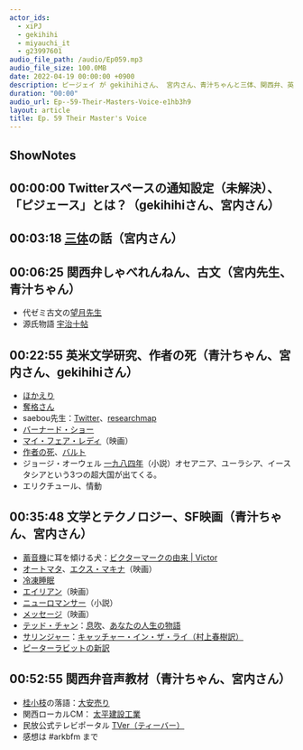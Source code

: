 ```yaml
---
actor_ids:
  - xiPJ
  - gekihihi
  - miyauchi_it
  - g23997601
audio_file_path: /audio/Ep059.mp3
audio_file_size: 100.0MB
date: 2022-04-19 00:00:00 +0900
description: ピージェイ が gekihihiさん、 宮内さん、青汁ちゃんと三体、関西弁、英米文学研究、バーナード・ショー、SF映画などについて話しました。
duration: "00:00"
audio_url: Ep--59-Their-Masters-Voice-e1hb3h9
layout: article
title: Ep. 59 Their Master's Voice
---
```

## ShowNotes

## 00:00:00 Twitterスペースの通知設定（未解決）、「ピジェース」とは？（gekihihiさん、宮内さん）

## 00:03:18 [三体](https://www.amazon.co.jp/dp/4152100206)の話（宮内さん）

## 00:06:25 関西弁しゃべれんねん、古文（宮内先生、青汁ちゃん）

* 代ゼミ古文の[望月先生](https://youtu.be/aQiBTUXk960)
* 源氏物語 [宇治十帖](https://ja.wikipedia.org/wiki/%E5%AE%87%E6%B2%BB%E5%8D%81%E5%B8%96)

## 00:22:55 英米文学研究、作者の死（青汁ちゃん、宮内さん、gekihihiさん）

* [ほかえり](http://twitter-words.elephantech.net/pages/1495)
* [奪格さん](https://twitter.com/ablativehen)
* saebou先生：[Twitter](https://twitter.com/Cristoforou)、[researchmap](https://researchmap.jp/saebou)
* [バーナード・ショー](https://ja.wikipedia.org/wiki/%E3%82%B8%E3%83%A7%E3%83%BC%E3%82%B8%E3%83%BB%E3%83%90%E3%83%BC%E3%83%8A%E3%83%BC%E3%83%89%E3%83%BB%E3%82%B7%E3%83%A7%E3%83%BC)
* [マイ・フェア・レディ](https://www.amazon.co.jp/dp/B08H1GZ1YH)（映画）
* [作者の死](https://ja.wikipedia.org/wiki/%E4%BD%9C%E8%80%85%E3%81%AE%E6%AD%BB)、[バルト](https://ja.wikipedia.org/wiki/%E3%83%AD%E3%83%A9%E3%83%B3%E3%83%BB%E3%83%90%E3%83%AB%E3%83%88)
* ジョージ・オーウェル [一九八四年](https://www.amazon.co.jp/dp/4151200533)（小説）オセアニア、ユーラシア、イースタシアという3つの超大国が出てくる。
* エリクチュール、情動

## 00:35:48 文学とテクノロジー、SF映画（青汁ちゃん、宮内さん）

* [蓄音機](https://ja.wikipedia.org/wiki/%E8%93%84%E9%9F%B3%E6%A9%9F)に耳を傾ける犬：[ビクターマークの由来 | Victor](https://www.victor.jp/nipper/)
* [オートマタ](https://www.amazon.co.jp/dp/B01IPNOYKA)、[エクス・マキナ](https://www.amazon.co.jp/dp/B01KT7J9UK)（映画）
* [冷凍睡眠](https://ja.wikipedia.org/wiki/%E3%82%B3%E3%83%BC%E3%83%AB%E3%83%89%E3%82%B9%E3%83%AA%E3%83%BC%E3%83%97)
* [エイリアン](https://www.amazon.co.jp/dp/B07CXBJJD8)（映画）
* [ニューロマンサー](https://www.amazon.co.jp/dp/415010672X)（小説）
* [メッセージ](https://www.amazon.co.jp/dp/B073XVJVRX)（映画）
* [テッド・チャン](http://d.hatena.ne.jp/keyword/%A5%C6%A5%C3%A5%C9%A1%A6%A5%C1%A5%E3%A5%F3)：[息吹](https://www.amazon.co.jp/dp/4152098996)、[あなたの人生の物語](https://www.amazon.co.jp/dp/4150114587)
* [サリンジャー](http://d.hatena.ne.jp/keyword/%A5%B5%A5%EA%A5%F3%A5%B8%A5%E3%A1%BC)：[キャッチャー・イン・ザ・ライ（村上春樹訳）](https://www.amazon.co.jp/dp/4560090009)
* [ピーターラビットの新訳](https://www.hayakawabooks.com/n/n5186eb2660e0)

## 00:52:55 関西弁音声教材（青汁ちゃん、宮内さん）

* [桂小枝](http://d.hatena.ne.jp/keyword/%B7%CB%BE%AE%BB%DE)の落語：[大安売り](https://www.youtube.com/watch?v=kUphSX9irwE)
* 関西ローカルCM： [太平建設工業](https://www.taihei.gr.jp/cm)
* 民放公式テレビポータル [TVer（ティーバー）](https://tver.jp/)
* 感想は #arkbfm まで